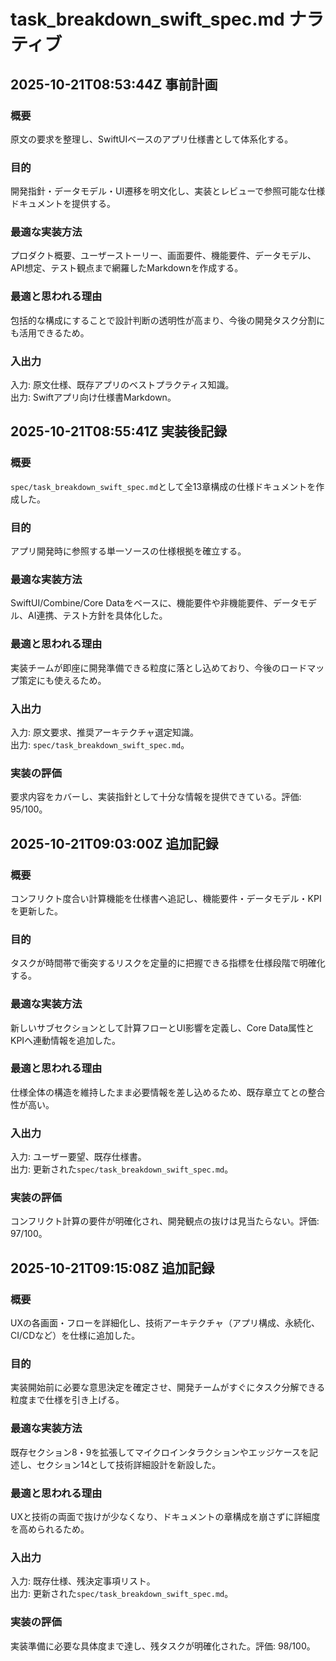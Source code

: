 # task_breakdown_swift_spec.md ナラティブ

## 2025-10-21T08:53:44Z 事前計画
### 概要
原文の要求を整理し、SwiftUIベースのアプリ仕様書として体系化する。
### 目的
開発指針・データモデル・UI遷移を明文化し、実装とレビューで参照可能な仕様ドキュメントを提供する。
### 最適な実装方法
プロダクト概要、ユーザーストーリー、画面要件、機能要件、データモデル、API想定、テスト観点まで網羅したMarkdownを作成する。
### 最適と思われる理由
包括的な構成にすることで設計判断の透明性が高まり、今後の開発タスク分割にも活用できるため。
### 入出力
入力: 原文仕様、既存アプリのベストプラクティス知識。  
出力: Swiftアプリ向け仕様書Markdown。

## 2025-10-21T08:55:41Z 実装後記録
### 概要
`spec/task_breakdown_swift_spec.md`として全13章構成の仕様ドキュメントを作成した。
### 目的
アプリ開発時に参照する単一ソースの仕様根拠を確立する。
### 最適な実装方法
SwiftUI/Combine/Core Dataをベースに、機能要件や非機能要件、データモデル、AI連携、テスト方針を具体化した。
### 最適と思われる理由
実装チームが即座に開発準備できる粒度に落とし込めており、今後のロードマップ策定にも使えるため。
### 入出力
入力: 原文要求、推奨アーキテクチャ選定知識。  
出力: `spec/task_breakdown_swift_spec.md`。
### 実装の評価
要求内容をカバーし、実装指針として十分な情報を提供できている。評価: 95/100。

## 2025-10-21T09:03:00Z 追加記録
### 概要
コンフリクト度合い計算機能を仕様書へ追記し、機能要件・データモデル・KPIを更新した。
### 目的
タスクが時間帯で衝突するリスクを定量的に把握できる指標を仕様段階で明確化する。
### 最適な実装方法
新しいサブセクションとして計算フローとUI影響を定義し、Core Data属性とKPIへ連動情報を追加した。
### 最適と思われる理由
仕様全体の構造を維持したまま必要情報を差し込めるため、既存章立てとの整合性が高い。
### 入出力
入力: ユーザー要望、既存仕様書。  
出力: 更新された`spec/task_breakdown_swift_spec.md`。
### 実装の評価
コンフリクト計算の要件が明確化され、開発観点の抜けは見当たらない。評価: 97/100。

## 2025-10-21T09:15:08Z 追加記録
### 概要
UXの各画面・フローを詳細化し、技術アーキテクチャ（アプリ構成、永続化、CI/CDなど）を仕様に追加した。
### 目的
実装開始前に必要な意思決定を確定させ、開発チームがすぐにタスク分解できる粒度まで仕様を引き上げる。
### 最適な実装方法
既存セクション8・9を拡張してマイクロインタラクションやエッジケースを記述し、セクション14として技術詳細設計を新設した。
### 最適と思われる理由
UXと技術の両面で抜けが少なくなり、ドキュメントの章構成を崩さずに詳細度を高められるため。
### 入出力
入力: 既存仕様、残決定事項リスト。  
出力: 更新された`spec/task_breakdown_swift_spec.md`。
### 実装の評価
実装準備に必要な具体度まで達し、残タスクが明確化された。評価: 98/100。
